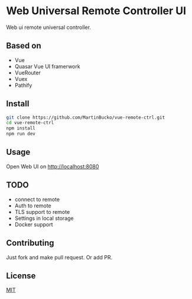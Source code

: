 # Web Universal Remote Controller UI

Web ui remote universal controller.

## Based on

* Vue
* Quasar Vue UI framerwork
* VueRouter
* Vuex
* Pathify

## Install

```sh
git clone https://github.com/MartinBucko/vue-remote-ctrl.git
cd vue-remote-ctrl
npm install
npm run dev
```

## Usage

Open Web UI on  [http://localhost:8080](http://localhost:8080)

## TODO

* connect to remote
* Auth to remote
* TLS support to remote
* Settings in local storage
* Docker support

## Contributing

Just fork and make pull request. Or add PR.

## License

[MIT](./LICENSE.md)
